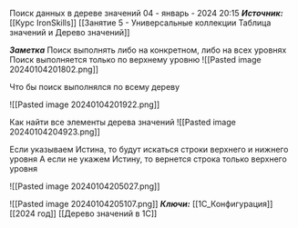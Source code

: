 
Поиск данных в дереве значений
 04 - январь - 2024  20:15 
***Источник:***  [[Курс IronSkills]] [[Занятие 5 - Универсальные коллекции Таблица значений  и Дерево значений]]

***Заметка*** 
Поиск выполнять либо на конкретном, либо на всех уровнях 
Поиск выполняется только по верхнему уровню
![[Pasted image 20240104201802.png]]

Что бы поиск выполнялся по всему дереву 

![[Pasted image 20240104201922.png]]

Как найти все элементы дерева значений
![[Pasted image 20240104204923.png]]

Если указываем Истина, то будут искаться строки верхнего и нижнего уровня
А если не укажем Истину, то вернется строка только верхнего уровня

![[Pasted image 20240104205027.png]]

![[Pasted image 20240104205107.png]]
***Ключи:*** [[1С_Конфигурация]] [[2024 год]] [[Дерево значений в 1С]]
